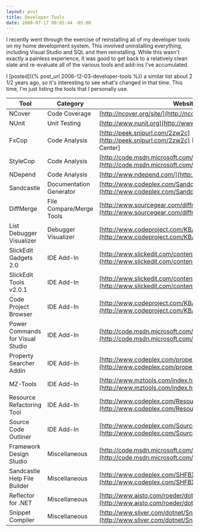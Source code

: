 ```yaml
---
layout: post
title: Developer Tools
date: 2008-07-17 00:05:44 -05:00
---
```


I recently went through the exercise of reinstalling all of my developer tools on my home development system. This involved uninstalling everything, including Visual Studio and SQL and then reinstalling. While this wasn't exactly a painless experience, it was good to get back to a relatively clean slate and re-evaluate all of the various tools and add-ins I've accumulated.

I [posted]({% post_url 2006-12-03-developer-tools %}) a similar list about 2 1/2 years ago, so it's interesting to see what's changed in that time. This time, I'm just listing the tools that I personally use.

|**Tool**|**Category**|**Website**|
| ------ | ----------| ---------|
|NCover|Code Coverage|[http://ncover.org/site/](http://ncover.org/site/)|
|NUnit|Unit Testing|[http://www.nunit.org](http://www.nunit.org)|
|FxCop|Code Analysis|[http://peek.snipurl.com/2zw2c](http://peek.snipurl.com/2zw2c) [Microsoft Download Center]|
|StyleCop|Code Analysis|[http://code.msdn.microsoft.com/sourceanalysis](http://code.msdn.microsoft.com/sourceanalysis)|
|NDepend|Code Analysis|[http://www.ndepend.com/](http://www.ndepend.com/)|
|Sandcastle|Documentation Generator|[http://www.codeplex.com/Sandcastle](http://www.codeplex.com/Sandcastle)|
|DiffMerge|File Compare/Merge Tools|[http://www.sourcegear.com/diffmerge/](http://www.sourcegear.com/diffmerge/)|
|List Debugger Visualizer|Debugger Visualizer|[http://www.codeproject.com/KB/macros/ListVisualizer.aspx](http://www.codeproject.com/KB/macros/ListVisualizer.aspx)|
|SlickEdit Gadgets 2.0|IDE Add-In|[http://www.slickedit.com/content/view/441](http://www.slickedit.com/content/view/441)|
|SlickEdit Tools v2.0.1|IDE Add-In|[http://www.slickedit.com/content/view/385/234/](http://www.slickedit.com/content/view/385/234/)|
|Code Project Browser|IDE Add-In|[http://www.codeproject.com/KB/macros/cpbrowser.aspx](http://www.codeproject.com/KB/macros/cpbrowser.aspx)|
|Power Commands for Visual Studio|IDE Add-In|[http://code.msdn.microsoft.com/PowerCommands](http://code.msdn.microsoft.com/PowerCommands)|
|Property Searcher Addin|IDE Add-In|[http://www.codeplex.com/propertysearcher](http://www.codeplex.com/propertysearcher)|
|MZ-Tools|IDE Add-In|[http://www.mztools.com/index.htm](http://www.mztools.com/index.htm)|
|Resource Refactoring Tool|IDE Add-In|[http://www.codeplex.com/ResourceRefactoring](http://www.codeplex.com/ResourceRefactoring)|
|Source Code Outliner|IDE Add-In|[http://www.codeplex.com/SourceCodeOutliner](http://www.codeplex.com/SourceCodeOutliner)|
|Framework Design Studio|Miscellaneous|[http://code.msdn.microsoft.com/fds](http://code.msdn.microsoft.com/fds)|
|Sandcastle Help File Builder|Miscellaneous|[http://www.codeplex.com/SHFB](http://www.codeplex.com/SHFB)|
|Reflector for .NET|Miscellaneous|[http://www.aisto.com/roeder/dotnet/](http://www.aisto.com/roeder/dotnet/)|
|Snippet Compiler|Miscellaneous|[http://www.sliver.com/dotnet/SnippetCompiler/](http://www.sliver.com/dotnet/SnippetCompiler/)|
